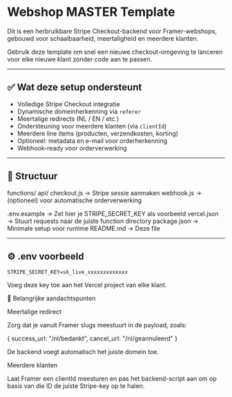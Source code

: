 # Webshop MASTER Template

Dit is een herbruikbare Stripe Checkout-backend voor Framer-webshops, gebouwd voor schaalbaarheid, meertaligheid en meerdere klanten.

Gebruik deze template om snel een nieuwe checkout-omgeving te lanceren voor elke nieuwe klant zonder code aan te passen.

---

## ✅ Wat deze setup ondersteunt

- Volledige Stripe Checkout integratie
- Dynamische domeinherkenning via `referer`
- Meertalige redirects (NL / EN / etc.)
- Ondersteuning voor meerdere klanten (via `clientId`)
- Meerdere line items (producten, verzendkosten, korting)
- Optioneel: metadata en e-mail voor orderherkenning
- Webhook-ready voor orderverwerking

---

## 📂 Structuur

functions/
api/
checkout.js      → Stripe sessie aanmaken
webhook.js       → (optioneel) voor automatische orderverwerking

.env.example         → Zet hier je STRIPE_SECRET_KEY als voorbeeld
vercel.json          → Stuurt requests naar de juiste function directory
package.json         → Minimale setup voor runtime
README.md            → Deze file

---

## ⚙️ .env voorbeeld

```env
STRIPE_SECRET_KEY=sk_live_xxxxxxxxxxxxx
```


Voeg deze key toe aan het Vercel project van elke klant.

🧠 Belangrijke aandachtspunten

Meertalige redirect

Zorg dat je vanuit Framer slugs meestuurt in de payload, zoals:

{
  success_url: "/nl/bedankt",
  cancel_url: "/nl/geannuleerd"
}

De backend voegt automatisch het juiste domein toe.

Meerdere klanten

Laat Framer een clientId meesturen en pas het backend-script aan om op basis van die ID de juiste Stripe-key op te halen.

